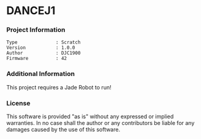 DANCEJ1
================



### Project Information
```
Type              : Scratch
Version           : 1.0.0
Author            : DJC1900
Firmware          : 42
```

### Additional Information
This project requires a Jade Robot to run!

### License
This software is provided "as is" without any expressed or implied warranties.  In no case shall the author or any contributors be liable for any damages caused by the use of this software.

